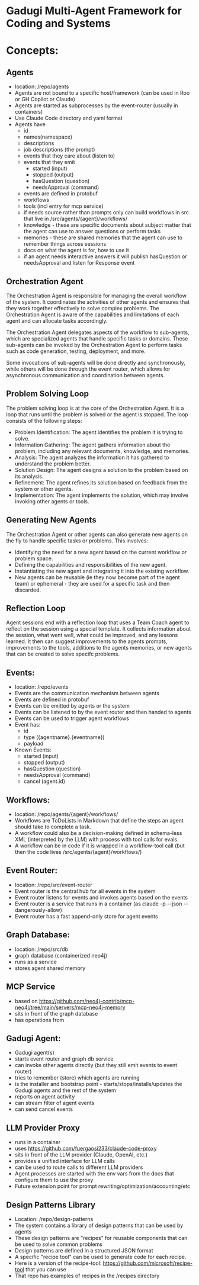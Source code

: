 
# Gadugi Multi-Agent Framework for Coding and Systems

# Concepts:

## Agents

- location: /repo/agents
- Agents are not bound to a specific host/framework (can be used in Roo or GH Copilot or Claude)
- Agents are started as subprocesses by the event-router (usually in containers)
- Use Claude Code directory and yaml format
- Agents have
  - id
  - names(namespace)
  - descriptions
  - job descriptions (the prompt)
  - events that they care about (listen to)
  - events that they emit
    - started (input)
    - stopped (output)
    - hasQuestion (question)
    - needsApproval (command)
  - events are defined in protobuf
  - workflows
  - tools (incl entry for mcp service)
  - if needs source rather than prompts only can build workflows in src that live in /src/agents/{agent}/workflows/
  - knowledge - these are specific documents about subject matter that the agent can use to answer questions or perform tasks
  - memories - these are shared memories that the agent can use to remember things across sessions
  - docs on what the agent is for, how to use it
  - if an agent needs interactive answers it will publish hasQuestion or needsApproval and listen for Response event

## Orchestration Agent

The Orchestration Agent is responsible for managing the overall workflow of the system. It coordinates the activities of other agents and ensures that they work together effectively to solve complex problems. The Orchestration Agent is aware of the capabilities and limitations of each agent and can allocate tasks accordingly.

The Orchestration Agent delegates aspects of the workflow to sub-agents, which are specialized agents that handle specific tasks or domains. These sub-agents can be invoked by the Orchestration Agent to perform tasks such as code generation, testing, deployment, and more.

Some invocations of sub-agents will be done directly and synchronously, while others will be done through the event router, which allows for asynchronous communication and coordination between agents.

## Problem Solving Loop

The problem solving loop is at the core of the Orchestration Agent. It is a loop that runs until the problem is solved or the agent is stopped. The loop consists of the following steps:
- Problem Identification: The agent identifies the problem it is trying to solve.
- Information Gathering: The agent gathers information about the problem, including any relevant documents, knowledge, and memories.
- Analysis: The agent analyzes the information it has gathered to understand the problem better.
- Solution Design: The agent designs a solution to the problem based on its analysis.
- Refinement: The agent refines its solution based on feedback from the system or other agents.
- Implementation: The agent implements the solution, which may involve invoking other agents or tools.

## Generating New Agents

The Orchestration Agent or other agents can also generate new agents on the fly to handle specific tasks or problems. This involves:
- Identifying the need for a new agent based on the current workflow or problem space.
- Defining the capabilities and responsibilities of the new agent.
- Instantiating the new agent and integrating it into the existing workflow.
- New agents can be reusable (ie they now become part of the agent team) or ephemeral - they are used for a specific task and then discarded.

## Reflection Loop

Agent sessions end with a reflection loop that uses a Team Coach agent to reflect on the session using a special template. It collects information about the session, what went well, what could be improved, and any lessons learned. It then can suggest improvements to the agents prompts, improvements to the tools, additions to the agents memories, or new agents that can be created to solve specifc problems.

## Events:

- location: /repo/events
- Events are the communication mechanism between agents
- Events are defined in protobuf
- Events can be emitted by agents or the system
- Events can be listened to by the event router and then handed to agents
- Events can be used to trigger agent workflows
- Event has:
  - id
  - type ({agentname}.{eventname})
  - payload
- Known Events:
  - started (input)
  - stopped (output)
  - hasQuestion (question)
  - needsApproval (command)
  - cancel (agent.id)

## Workflows:

- location: /repo/agents/{agent}/workflows/
- Workflows are ToDoLists in Markdown that define the steps an agent should take to complete a task.
- A workflow could also be a decision-making defined in schema-less XML (interpreted by the LLM) with process with tool calls for evals
- A workflow can be in code if it is wrapped in a workflow-tool call (but then the code lives /src/agents/{agent}/workflows/)

## Event Router:

- location: /repo/src/event-router
- Event router is the central hub for all events in the system
- Event router listens for events and invokes agents based on the events
- Event router is a service that runs in a container (as claude -p --json --dangerously-allow)
- Event router has a fast append-only store for agent events

## Graph Database:

- location: /repo/src/db
- graph database (containerized neo4j)
- runs as a service
- stores agent shared memory

## MCP Service

- based on https://github.com/neo4j-contrib/mcp-neo4j/tree/main/servers/mcp-neo4j-memory
- sits in front of the graph database
- has operations from

## Gadugi Agent:

- Gadugi agent(s)
- starts event router and graph db service
- can invoke other agents directly (but they still emit events to event router)
- tries to remember (store) which agents are running
- is the installer and bootstrap point - starts/stops/installs/updates the Gadugi agents and the rest of the system
- reports on agent activity
- can stream filter of agent events
- can send cancel events

## LLM Provider Proxy

- runs in a container
- uses https://github.com/fuergaosi233/claude-code-proxy
- sits in front of the LLM provider (Claude, OpenAI, etc.)
- provides a unified interface for LLM calls
- can be used to route calls to different LLM providers
- Agent processes are started with the env vars from the docs that configure them to use the proxy
- Future extension point for prompt rewriting/optimization/accounting/etc

## Design Patterns Library

- Location: /repo/design-patterns
- The system contains a library of design patterns that can be used by agents
- These design patterns are "recipes" for reusable components that can be used to solve common problems
- Design patterns are defined in a structured JSON format
- A specific "recipe tool" can be used to generate code for each recipe.
- Here is a version of the recipe-tool: https://github.com/microsoft/recipe-tool that you can use
- That repo has examples of recipes in the /recipes directory
